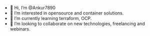 - 👋 Hi, I’m @Ankur7890
- 👀 I’m interested in opensource and container solutions.
- 🌱 I’m currently learning terraform, OCP.
- 💞️ I’m looking to collaborate on new technologies, freelancing and webinars.

<!---
Ankur7890/Ankur7890 is a ✨ special ✨ repository because its `README.md` (this file) appears on your GitHub profile.
You can click the Preview link to take a look at your changes.
--->
